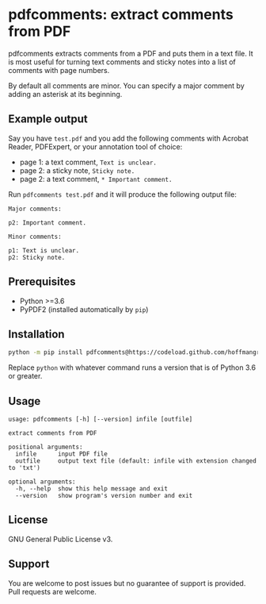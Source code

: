 # pdfcomments: extract comments from PDF

pdfcomments extracts comments from a PDF and puts them in a text file.
It is most useful for turning text comments and sticky notes into a list of comments with page numbers.

By default all comments are minor.
You can specify a major comment by adding an asterisk at its beginning.

## Example output

Say you have `test.pdf` and you add the following comments with Acrobat Reader, PDFExpert, or your annotation tool of choice:
- page 1: a text comment, `Text is unclear.`
- page 2: a sticky note, `Sticky note.`
- page 2: a text comment, `* Important comment.`

Run `pdfcomments test.pdf` and it will produce the following output file:

```text
Major comments:

p2: Important comment.

Minor comments:

p1: Text is unclear.
p2: Sticky note.
```

## Prerequisites

- Python >=3.6
- PyPDF2 (installed automatically by `pip`)

## Installation

```sh
python -m pip install pdfcomments@https://codeload.github.com/hoffmangroup/pdfcomments/zip/master
```

Replace `python` with whatever command runs a version that is of Python 3.6 or greater.

## Usage

```
usage: pdfcomments [-h] [--version] infile [outfile]

extract comments from PDF

positional arguments:
  infile      input PDF file
  outfile     output text file (default: infile with extension changed to 'txt')

optional arguments:
  -h, --help  show this help message and exit
  --version   show program's version number and exit
```

## License

GNU General Public License v3.

## Support

You are welcome to post issues but no guarantee of support is provided.
Pull requests are welcome.
